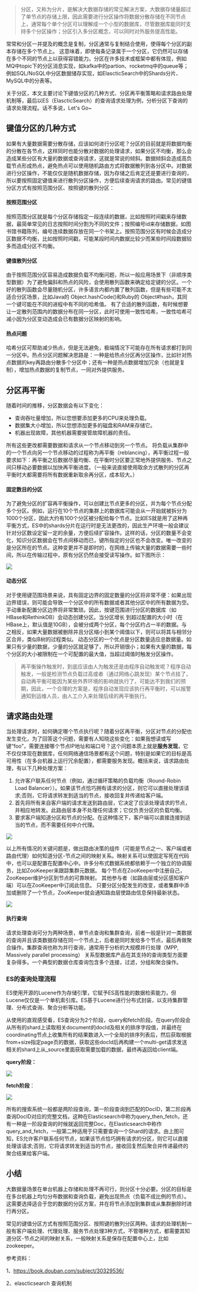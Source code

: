 > 分区，又称为分片，是解决大数据存储的常见解决方案，大数据存储量超过了单节点的存储上限，因此需要进行分区操作将数据分散存储在不同节点上，通常每个单个分区可以理解成一个小型的数据库，尽管数据库能同时支持多个分区操作；分区引入多分区概念，可以同时对外服务提高性能。

常常和分区一并提及的概念是复制，分区通常与复制结合使⽤，使得每个分区的副本存储在多个节点上。 这意味着，即使每条记录属于⼀个分区，它仍然可以存储在多个不同的节点上以获得容错能⼒。分区在许多技术或框架中都有体现，例如MQ中topic下的分区消息实现，如kafka中的partion、rocketmq中的queue等；例如SQL/NoSQL中分区数据储存实现，如ElascticSearch中的Shards分片、MySQL中的分表等。

关于分区，本文主要讨论下键值分区的几种方式、分区再平衡策略和请求路由处理机制等，最后以ES（ElascticSearch）的查询请求处理为例，分析分区下查询的请求处理流程。话不多说，Let's Go~

## 键值分区的几种方式

如果有大量数据需要分散存储，应该如何进行分区呢？分区的目前就是将数据均衡的分散在各节点，这样同时也能分散对数据的处理请求，如果分区不均衡，那么会造成某些分区有大量的数据或查询请求，这就是常说的倾斜。数据倾斜会造成高负载节点形成热点，避免热点可以使用随机路由方式将数据散列到各分区中。对数据进行分区操作，不能仅仅是随机数据存储，因为存储之后肯定还是要进行查询的，所以要按照固定键值来进行散列分区操作，方便后续查询请求的路由。常见的键值分区方式有按照范围分区、按照键的散列分区：

#### 按照范围分区

按照范围分区就是每个分区存储指定一段连续的数据，比如按照时间戳来存储数据，最简单常见的日志按照时间分割为不同的文件；按照编号id来存储数据，如图书馆书籍陈列，编号连续数据存放在同一个书架上。按照范围分区有时候会造成分区数据不均衡，比如按照时间戳，可能某段时间内数据比较少而某些时间段数据较多而造成分区不均衡。

#### 键值散列分区

由于按照范围分区容易造成数据负载不均衡问题，所以一般应用场景下（非顺序类型数据）为了避免偏斜和热点的⻛险，会使⽤散列函数来确定给定键的分区。一个好的散列函数会尽量随机分区，许多语言内都内置了散列函数，但是有些可能不太适合分区场景，比如Java的 Object.hashCode()和Ruby的 Object#hash，其同⼀个键可能在不同的进程中有不同的哈希值。
有了合适的散列函数，有时候想要让一定散列范围内的数据分布在同一分区，此时可使用一致性哈希，一致性哈希可减小因为分区变动造成会已有数据分区映射的影响。

#### 热点问题

哈希分区可帮助减少热点，但是无法避免，极端情况下可能存在所有请求都打到同一分区中。热点分区问题解决思路是：一种是给热点分区再分区操作，比如针对热点数据的key再路由分散多个分区中；还有一种是热点数据增加冗余（也就是复制），增加热点数据的复制节点，一同对外提供服务。

## 分区再平衡

随着时间的推移，分区数据会有以下变化：

- 查询吞吐量增加，所以您想要添加更多的CPU来处理负载。
- 数据集⼤⼩增加，所以您想添加更多的磁盘和RAM来存储它。
- 机器出现故障，其他机器需要接管故障机器的责任。

所有这些更改都需要数据和请求从⼀个节点移动到另⼀个节点。 将负载从集群中的⼀个节点向另⼀个节点移动的过程称为再平衡（reblancing），再平衡过程一般要求如下：再平衡之后数据尽量均衡、在平衡时分区要正常地外提供服务、节点之间只移动必要数据以加快再平衡进度。（一般来说直接使用取余方式散列的分区再平衡时大都需要将所有数据重新取余再分区，成本较大。）

#### 固定数目的分区

为了避免分区的扩容再平衡操作，可以创建⽐节点更多的分区，并为每个节点分配多个分区。例如，运⾏在10个节点的集群上的数据库可能会从⼀开始就被拆分为1000个分区，因此⼤约有100个分区被分配给每个节点。比如ES就是用了这种再平衡方式，ES中的shards分片在运行时是无法更改的，因此生产环境一般会建议针对分区数设定留一定的余量，方便后续扩容操作。这样的话，分区的数量不会变化，知识分区数据会在节点间移动而已，键所指定的分区也不会改变。唯⼀改变的是分区所在的节点。这种变更并不是即时的，在⽹络上传输⼤量的数据需要⼀些时间，所以在传输过程中，原有分区仍然会接受读写操作。如下图所示：

<img src="./_image/大数据存储的秘密之分区/image-20200101144605809.png"/>

#### 动态分区

对于使用键范围场景来说，具有固定边界的固定数量的分区将⾮常不便：如果出现边界错误，则可能会导致⼀个分区中的所有数据或者其他分区中的所有数据为空。⼿动重新配置分区边界将⾮常繁琐。因此，按键范围进行分区的数据库（如HBase和RethinkDB）会动态创建分区。当分区增⻓
到超过配置的⼤⼩时（在HBase上，默认值是10GB），会被分成两个分区，每个分区约占⼀半的数据。与之相反，如果⼤量数据被删除并且分区缩⼩到某个阈值以下，则可以将其与相邻分区合并，类似B树的过程类似。
动态分区的⼀个优点是分区数量适应总数据量。如果只有少量的数据，少量的分区就⾜够了，所以开销很⼩；如果有⼤量的数据，每个分区的⼤⼩被限制在⼀个可配置的最⼤值，当超过阈值时触发分区操作。

> 再平衡操作触发时，到底应该由人为触发还是由程序自动触发呢？程序自动触发，一般是检测节点负载过高或者（通过网络心跳发现）某个节点挂了，自动再平衡可能因为某些外界环境的影响就执行了，可能达不到我们的预期，因此，一个合理的方案是，程序自动发现应该执行再平衡时，可以报警通知到运维人员，由人工介入来处理后续的再平衡执行。

## 请求路由处理

当处理请求时，如何确定哪个节点执行呢？随着分区再平衡，分区对节点的分配也发生变化，为了回答这个问题，需要有⼈知晓这些变化：如果我想读或写键“foo”，需要连接哪个节点IP地址和端⼝号？这个问题本质上就是**服务发现**，它不仅仅体现在数据库，任何网络通信场景都有这个问题，特别是如果它的⽬标是⾼可⽤性（在多台机器上运⾏冗余配置），都需要服务发现。概括来说，请求路由处理，有以下几种处理方案：

1. 允许客户联系任何节点（例如，通过循环策略的负载均衡（Round-Robin Load Balancer））。如果该节点恰巧拥有请求的分区，则它可以直接处理该请求;否则，它将请求转发到适当的节点，接收回复并传递给客户端。
2. ⾸先将所有来⾃客户端的请求发送到路由层，它决定了应该处理请求的节点，并相应地转发。此路由层本身不处理任何请求；它仅负责分区的负载均衡。
3. 要求客户端知道分区和节点的分配。在这种情况下，客户端可以直接连接到适当的节点，⽽不需要任何中介代理。

<img src="./_image/大数据存储的秘密之分区/image-20200101162127730.png"/>

以上所有情况的关键问题是，做出路由决策的组件（可能是节点之一、客户端或者路由代理）如何知道分区-节点之间的映射关系。映射关系可以使固定写死在代码中，也可以是配置在配置中心中。许多分布式数据系统都依赖于⼀个独⽴的协调服务，⽐如ZooKeeper来跟踪集群元数据。 每个节点在ZooKeeper中注册⾃⼰，ZooKeeper维护分区到节点的可靠映射。 其他参与者（如路由层或分区感知客户端）可以在ZooKeeper中订阅此信息。 只要分区分配发⽣的改变，或者集群中添加或删除了⼀个节点，ZooKeeper就会通知路由层使路由信息保持最新状态。

<img src="./_image/大数据存储的秘密之分区/image-20200101162150745.png"/>

#### 执行查询

请求处理查询可分为两种场景，单节点查询和集群查询，前者一般是针对一类数据的查询并且该类数据存储在同一个节点上，后者是同时发给多个节点，最后再做聚合操作。集群查询也称为并行查询，通常⽤于分析的⼤规模并⾏处理（MPP, Massively parallel processing） 关系型数据库产品在其⽀持的查询类型⽅⾯要复杂得多。⼀个典型的数据仓库查询包含多个连接，过滤，分组和聚合操作。

### ES的查询处理流程

ES使用开源的Lucene作为存储引擎，它赋予ES高性能的数据检索能力，但Lucene仅仅是一个单机索引库。ES基于Lucene进行分布式封装，以支持集群管理、分布式查询、聚合分析等功能。

从使用的直观感受看，ES查询分为2个阶段，query和fetch阶段。在query阶段会从所有的shard上读取相关document的docId及相关的排序字段值，并最终在coordinating节点上收集所有的结果数进入一个全局的排序列表后，然后获取根据from+size指定page页的数据，获取这些docId后再构建一个multi-get请求发送相关的shard上从_source里面获取需要加载的数据，最终再返回给client端。

**query阶段：**

<img src="./_image/大数据存储的秘密之分区/image-20200101162224238.png"/>

**fetch阶段**：

<img src="./_image/大数据存储的秘密之分区/image-20200101162247519.png"/>

所有的搜索系统一般都是两阶段查询，第一阶段查询到匹配的DocID，第二阶段再查询DocID对应的完整文档，这种在Elasticsearch中称为query_then_fetch，还有一种是一阶段查询的时候就返回完整Doc，在Elasticsearch中称作query_and_fetch，一般第二种适用于只需要查询一个Shard的请求。由上图可知，ES允许客户联系任何节点，如果该节点恰巧拥有请求的分区，则它可以直接处理该请求;否则，它将请求转发到适当的节点，接收回复然后聚合并传递最终的聚合结果给客户端。

## 小结

大数据量场景在单台机器上存储和处理不再可⾏，则分区⼗分必要。分区的⽬标是在多台机器上均匀分布数据和查询负载，避免出现热点（负载不成⽐例的节点）。这需要选择适合于您的数据的分区⽅案，并在将节点添加到集群或从集群删除时进⾏再分区。

常见的键值分区方式有按照范围分区、按照键的散列分区两种。请求的处理机制一般有客户端处理、代理处理、服务节点处理3种方式，不管哪种方式，都需要其知道分区-节点之间的映射关系，一般映射关系是保存在配置中心上，比如zookeeper。



参考资料：

1、https://book.douban.com/subject/30329536/

2、elascticsearch 查询机制